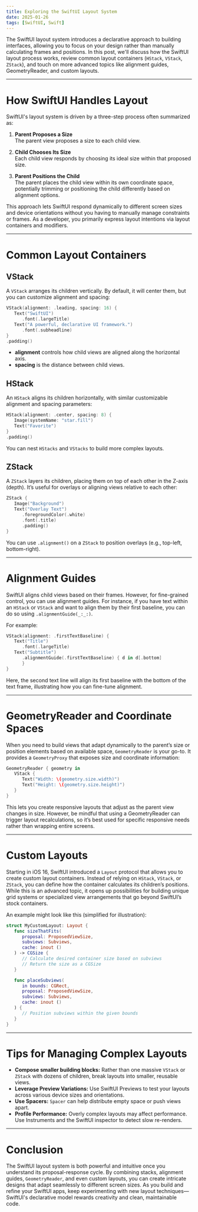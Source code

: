 ```yaml
---
title: Exploring the SwiftUI Layout System
date: 2025-01-26
tags: [SwiftUI, Swift]
---
```


The SwiftUI layout system introduces a declarative approach to building interfaces, allowing you to focus on your design rather than manually calculating frames and positions. In this post, we'll discuss how the SwiftUI layout process works, review common layout containers (`HStack`, `VStack`, `ZStack`), and touch on more advanced topics like alignment guides, GeometryReader, and custom layouts.

---

# How SwiftUI Handles Layout

SwiftUI's layout system is driven by a three-step process often summarized as:

1. **Parent Proposes a Size**  
   The parent view proposes a size to each child view.

2. **Child Chooses Its Size**  
   Each child view responds by choosing its ideal size within that proposed size.

3. **Parent Positions the Child**  
   The parent places the child view within its own coordinate space, potentially trimming or positioning the child differently based on alignment options.

This approach lets SwiftUI respond dynamically to different screen sizes and device orientations without you having to manually manage constraints or frames. As a developer, you primarily express layout intentions via layout containers and modifiers.

---

# Common Layout Containers

## VStack

A `VStack` arranges its children vertically. By default, it will center them, but you can customize alignment and spacing:

```swift
VStack(alignment: .leading, spacing: 16) {
   Text("SwiftUI")
      .font(.largeTitle)
   Text("A powerful, declarative UI framework.")
      .font(.subheadline)
}
.padding()
```

- **alignment** controls how child views are aligned along the horizontal axis.
- **spacing** is the distance between child views.

## HStack

An `HStack` aligns its children horizontally, with similar customizable alignment and spacing parameters:

```swift
HStack(alignment: .center, spacing: 8) {
   Image(systemName: "star.fill")
   Text("Favorite")
}
.padding()
```

You can nest `HStacks` and `VStacks` to build more complex layouts.

## ZStack

A `ZStack` layers its children, placing them on top of each other in the Z-axis (depth). It’s useful for overlays or aligning views relative to each other:

```swift
ZStack {
   Image("Background")
   Text("Overlay Text")
      .foregroundColor(.white)
      .font(.title)
      .padding()
}
```

You can use `.alignment()` on a `ZStack` to position overlays (e.g., top-left, bottom-right).

---

# Alignment Guides

SwiftUI aligns child views based on their frames. However, for fine-grained control, you can use alignment guides. For instance, if you have text within an `HStack` or `VStack` and want to align them by their first baseline, you can do so using `.alignmentGuide(_:_:)`.

For example:

```swift
VStack(alignment: .firstTextBaseline) {
   Text("Title")
      .font(.largeTitle)
   Text("Subtitle")
      .alignmentGuide(.firstTextBaseline) { d in d[.bottom]
      }
}
```

Here, the second text line will align its first baseline with the bottom of the text frame, illustrating how you can fine-tune alignment.

---

# GeometryReader and Coordinate Spaces

When you need to build views that adapt dynamically to the parent’s size or position elements based on available space, `GeometryReader` is your go-to. It provides a `GeometryProxy` that exposes size and coordinate information:

```swift
GeometryReader { geometry in
   VStack {
      Text("Width: \(geometry.size.width)")
      Text("Height: \(geometry.size.height)")
   }
}
```

This lets you create responsive layouts that adjust as the parent view changes in size. However, be mindful that using a GeometryReader can trigger layout recalculations, so it’s best used for specific responsive needs rather than wrapping entire screens.

---

# Custom Layouts

Starting in iOS 16, SwiftUI introduced a `Layout` protocol that allows you to create custom layout containers. Instead of relying on `HStack`, `VStack`, or `ZStack`, you can define how the container calculates its children’s positions. While this is an advanced topic, it opens up possibilities for building unique grid systems or specialized view arrangements that go beyond SwiftUI’s stock containers.

An example might look like this (simplified for illustration):

```swift
struct MyCustomLayout: Layout {
   func sizeThatFits(
      proposal: ProposedViewSize,
      subviews: Subviews,
      cache: inout ()
   ) -> CGSize {
      // Calculate desired container size based on subviews
      // Return the size as a CGSize
   }

   func placeSubviews(
      in bounds: CGRect,
      proposal: ProposedViewSize,
      subviews: Subviews,
      cache: inout ()
   ) {
      // Position subviews within the given bounds
   }
}
```

---

# Tips for Managing Complex Layouts

- **Compose smaller building blocks:** Rather than one massive `VStack` or `ZStack` with dozens of children, break layouts into smaller, reusable views.
- **Leverage Preview Variations:** Use SwiftUI Previews to test your layouts across various device sizes and orientations.
- **Use Spacers:** `Spacer` can help distribute empty space or push views apart.
- **Profile Performance:** Overly complex layouts may affect performance. Use Instruments and the SwiftUI inspector to detect slow re-renders.

---

# Conclusion

The SwiftUI layout system is both powerful and intuitive once you understand its proposal-response cycle. By combining stacks, alignment guides, `GeometryReader`, and even custom layouts, you can create intricate designs that adapt seamlessly to different screen sizes. As you build and refine your SwiftUI apps, keep experimenting with new layout techniques—SwiftUI's declarative model rewards creativity and clean, maintainable code.
